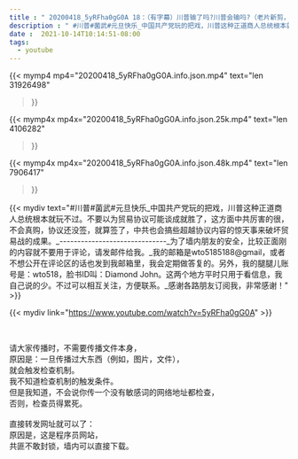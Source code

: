 ```yaml
---
title : " 20200418_5yRFha0gG0A 18：（有字幕）川普输了吗?川普会输吗?（老片新剪，剪掉粗话，重新上传） "
description : " #川普#菌武#元旦快乐_中国共产党玩的把戏，川普这种正道商人总统根本就玩不过。不要以为贸易协议可能谈成就胜了，这方面中共厉害的很，不会真购，协议还没签，就算签了，中共也会搞些超越协议内容的惊天事来破坏贸易战的成果。_------------------------------_为了墙内朋友的安全，比较正面刚的内容就不要用于评论，请发邮件给我。_我的邮箱是wto5185188@gmail，或者不想公开在评论区的话也发到我邮箱里，我会定期做答复的。另外，我的腿腿儿账号是：wto518，脸书ID叫：Diamond John。这两个地方平时只用于看信息，我自己说的少。不过可以相互关注，方便联系。_感谢各路朋友订阅我，非常感谢！ "
date :  2021-10-14T10:14:51-08:00
tags:
  - youtube
---
```


{{< mymp4 mp4="20200418_5yRFha0gG0A.info.json.mp4" 
text="len 31926498"
>}}

{{< mymp4x  mp4x="20200418_5yRFha0gG0A.info.json.25k.mp4"
text="len 4106282"
>}}

{{< mymp4x  mp4x="20200418_5yRFha0gG0A.info.json.48k.mp4"
text="len 7906417"
>}}


{{< mydiv text="#川普#菌武#元旦快乐_中国共产党玩的把戏，川普这种正道商人总统根本就玩不过。不要以为贸易协议可能谈成就胜了，这方面中共厉害的很，不会真购，协议还没签，就算签了，中共也会搞些超越协议内容的惊天事来破坏贸易战的成果。_------------------------------_为了墙内朋友的安全，比较正面刚的内容就不要用于评论，请发邮件给我。_我的邮箱是wto5185188@gmail，或者不想公开在评论区的话也发到我邮箱里，我会定期做答复的。另外，我的腿腿儿账号是：wto518，脸书ID叫：Diamond John。这两个地方平时只用于看信息，我自己说的少。不过可以相互关注，方便联系。_感谢各路朋友订阅我，非常感谢！" >}}
<br>

{{< mydiv link="https://www.youtube.com/watch?v=5yRFha0gG0A" >}}


<br>

请大家传播时，不需要传播文件本身，<br>
原因是：一旦传播过大东西（例如，图片，文件），<br>
就会触发检查机制。<br>
我不知道检查机制的触发条件。<br>
但是我知道，不会说你传一个没有敏感词的网络地址都检查，<br>
否则，检查员得累死。<br><br>
直接转发网址就可以了：<br>
原因是，这是程序员网站，<br>
共匪不敢封锁，墙内可以直接下载。


